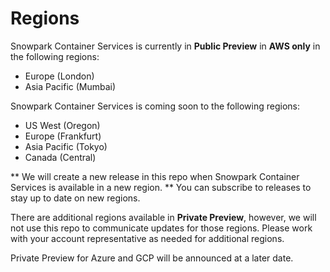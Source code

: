 # Regions

Snowpark Container Services is currently in **Public Preview** in **AWS only** in the following regions:
- Europe (London)
- Asia Pacific (Mumbai)

Snowpark Container Services is coming soon to the following regions:
- US West (Oregon)
- Europe (Frankfurt)
- Asia Pacific (Tokyo)
- Canada (Central)

** We will create a new release in this repo when Snowpark Container Services is available in a new region. ** You can subscribe to releases to stay up to date on new regions.

There are additional regions available in **Private Preview**, however, we will not use this repo to communicate updates for those regions. Please work with your account representative as needed for additional regions.

Private Preview for Azure and GCP will be announced at a later date.